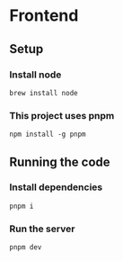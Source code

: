 # Frontend

## Setup

### Install node

```
brew install node
```

### This project uses pnpm

```
npm install -g pnpm
```

## Running the code

### Install dependencies

```
pnpm i
```

### Run the server

```
pnpm dev
```
